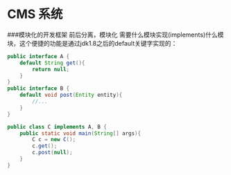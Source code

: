 # CMS 系统

###模块化的开发框架
    前后分离，模块化
    需要什么模块实现(implements)什么模块，这个便捷的功能是通过jdk1.8之后的default关键字实现的：
```java
public interface A {
    default String get(){
        return null;
    }
}
public interface B {
    default void post(Entity entity){
        //...
    }
}

public class C implements A, B {
    public static void main(String[] args){
        C c = new C();
        c.get();
        c.post(null);
    }
}
```